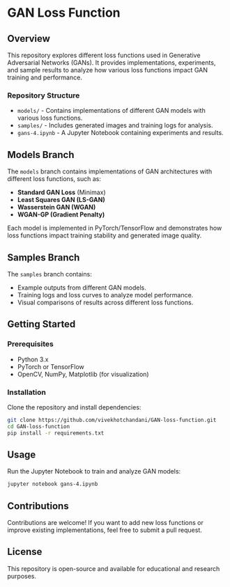 # GAN Loss Function 

## Overview
This repository explores different loss functions used in Generative Adversarial Networks (GANs). It provides implementations, experiments, and sample results to analyze how various loss functions impact GAN training and performance.

### Repository Structure
- `models/` - Contains implementations of different GAN models with various loss functions.
- `samples/` - Includes generated images and training logs for analysis.
- `gans-4.ipynb` - A Jupyter Notebook containing experiments and results.

## Models Branch
The `models` branch contains implementations of GAN architectures with different loss functions, such as:
- **Standard GAN Loss** (Minimax)
- **Least Squares GAN (LS-GAN)**
- **Wasserstein GAN (WGAN)**
- **WGAN-GP (Gradient Penalty)**

Each model is implemented in PyTorch/TensorFlow and demonstrates how loss functions impact training stability and generated image quality.

## Samples Branch
The `samples` branch contains:
- Example outputs from different GAN models.
- Training logs and loss curves to analyze model performance.
- Visual comparisons of results across different loss functions.

## Getting Started
### Prerequisites
- Python 3.x
- PyTorch or TensorFlow
- OpenCV, NumPy, Matplotlib (for visualization)

### Installation
Clone the repository and install dependencies:
```bash
git clone https://github.com/vivekhotchandani/GAN-loss-function.git
cd GAN-loss-function
pip install -r requirements.txt
```

## Usage
Run the Jupyter Notebook to train and analyze GAN models:
```bash
jupyter notebook gans-4.ipynb
```

## Contributions
Contributions are welcome! If you want to add new loss functions or improve existing implementations, feel free to submit a pull request.

## License
This repository is open-source and available for educational and research purposes.

